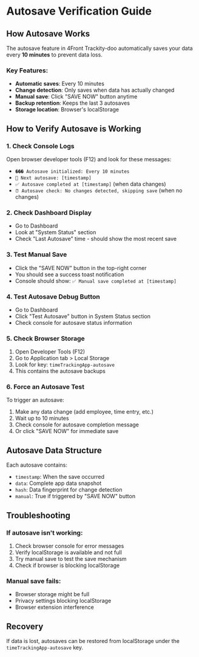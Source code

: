 # Autosave Verification Guide

## How Autosave Works

The autosave feature in 4Front Trackity-doo automatically saves your data every **10 minutes** to prevent data loss.

### Key Features:

- **Automatic saves**: Every 10 minutes
- **Change detection**: Only saves when data has actually changed
- **Manual save**: Click "SAVE NOW" button anytime
- **Backup retention**: Keeps the last 3 autosaves
- **Storage location**: Browser's localStorage

## How to Verify Autosave is Working

### 1. Check Console Logs

Open browser developer tools (F12) and look for these messages:

- `��� Autosave initialized: Every 10 minutes`
- `📅 Next autosave: [timestamp]`
- `✅ Autosave completed at [timestamp]` (when data changes)
- `⏰ Autosave check: No changes detected, skipping save` (when no changes)

### 2. Check Dashboard Display

- Go to Dashboard
- Look at "System Status" section
- Check "Last Autosave" time - should show the most recent save

### 3. Test Manual Save

- Click the "SAVE NOW" button in the top-right corner
- You should see a success toast notification
- Console should show: `✅ Manual save completed at [timestamp]`

### 4. Test Autosave Debug Button

- Go to Dashboard
- Click "Test Autosave" button in System Status section
- Check console for autosave status information

### 5. Check Browser Storage

1. Open Developer Tools (F12)
2. Go to Application tab > Local Storage
3. Look for key: `timeTrackingApp-autosave`
4. This contains the autosave backups

### 6. Force an Autosave Test

To trigger an autosave:

1. Make any data change (add employee, time entry, etc.)
2. Wait up to 10 minutes
3. Check console for autosave completion message
4. Or click "SAVE NOW" for immediate save

## Autosave Data Structure

Each autosave contains:

- `timestamp`: When the save occurred
- `data`: Complete app data snapshot
- `hash`: Data fingerprint for change detection
- `manual`: True if triggered by "SAVE NOW" button

## Troubleshooting

### If autosave isn't working:

1. Check browser console for error messages
2. Verify localStorage is available and not full
3. Try manual save to test the save mechanism
4. Check if browser is blocking localStorage

### Manual save fails:

- Browser storage might be full
- Privacy settings blocking localStorage
- Browser extension interference

## Recovery

If data is lost, autosaves can be restored from localStorage under the `timeTrackingApp-autosave` key.

